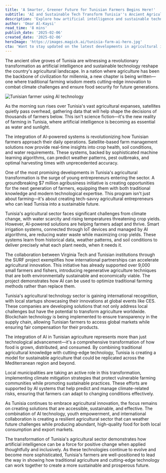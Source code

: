 ```yaml
---
title: 'A Smarter, Greener Future for Tunisian Farmers Begins Here!'
subtitle: 'AI and Sustainable Tech Transform Tunisia''s Ancient Agricultural Landscape'
description: 'Explore how artificial intelligence and sustainable technology are reshaping Tunisia''s agricultural landscape, merging traditional practices with cutting-edge innovations for a more secure and environmentally friendly future.'
author: 'Omar Al-Kaysi'
read_time: '8 mins'
publish_date: '2025-02-06'
created_date: '2025-02-06'
heroImage: 'https://images.magick.ai/tunisia-farm-ai-hero.jpg'
cta: 'Want to stay updated on the latest developments in agricultural innovation? Follow us on LinkedIn to discover how technology is transforming farming across the globe!'
---
```


The ancient olive groves of Tunisia are witnessing a revolutionary transformation as artificial intelligence and sustainable technology reshape the country's agricultural landscape. In a nation where agriculture has been the backbone of civilization for millennia, a new chapter is being written—one where traditional farming wisdom meets cutting-edge innovation to combat climate challenges and ensure food security for future generations.

![Tunisian farmer using AI technology](https://i.magick.ai/PIXE/1738828249420_magick_img.webp)

As the morning sun rises over Tunisia's vast agricultural expanses, satellites quietly pass overhead, gathering data that will help shape the decisions of thousands of farmers below. This isn't science fiction—it's the new reality of farming in Tunisia, where artificial intelligence is becoming as essential as water and sunlight.

The integration of AI-powered systems is revolutionizing how Tunisian farmers approach their daily operations. Satellite-based farm management solutions now provide real-time insights into crop health, soil conditions, and water requirements. These systems, backed by sophisticated machine learning algorithms, can predict weather patterns, pest outbreaks, and optimal harvesting times with unprecedented accuracy.

One of the most promising developments in Tunisia's agricultural transformation is the surge of young entrepreneurs entering the sector. A groundbreaking $7 million agribusiness initiative is creating opportunities for the next generation of farmers, equipping them with both traditional knowledge and modern technological expertise. This program isn't just about farming—it's about creating tech-savvy agricultural entrepreneurs who can lead Tunisia into a sustainable future.

Tunisia's agricultural sector faces significant challenges from climate change, with water scarcity and rising temperatures threatening crop yields. However, AI-powered solutions are helping farmers adapt and thrive. Smart irrigation systems, connected through IoT devices and managed by AI algorithms, are reducing water waste while maximizing crop yields. These systems learn from historical data, weather patterns, and soil conditions to deliver precisely what each plant needs, when it needs it.

The collaboration between Virginia Tech and Tunisian institutions through the SURF project exemplifies how international partnerships can accelerate agricultural innovation. This initiative has already supported over 9,000 small farmers and fishers, introducing regenerative agriculture techniques that are both environmentally sustainable and economically viable. The project demonstrates how AI can be used to optimize traditional farming methods rather than replace them.

Tunisia's agricultural technology sector is gaining international recognition, with local startups showcasing their innovations at global events like CES. These companies are developing solutions that not only address local challenges but have the potential to transform agriculture worldwide. Blockchain technology is being implemented to ensure transparency in the supply chain, allowing Tunisian farmers to access global markets while ensuring fair compensation for their products.

The integration of AI in Tunisian agriculture represents more than just technological advancement—it's a comprehensive transformation of how food is grown, distributed, and consumed. By combining traditional agricultural knowledge with cutting-edge technology, Tunisia is creating a model for sustainable agriculture that could be replicated across the Mediterranean region and beyond.

Local municipalities are taking an active role in this transformation, implementing climate mitigation strategies that protect vulnerable farming communities while promoting sustainable practices. These efforts are supported by AI systems that help predict and manage climate-related risks, ensuring that farmers can adapt to changing conditions effectively.

As Tunisia continues to embrace agricultural innovation, the focus remains on creating solutions that are accessible, sustainable, and effective. The combination of AI technology, youth empowerment, and international collaboration is creating a resilient agricultural sector that can weather future challenges while producing abundant, high-quality food for both local consumption and export markets.

The transformation of Tunisia's agricultural sector demonstrates how artificial intelligence can be a force for positive change when applied thoughtfully and inclusively. As these technologies continue to evolve and become more sophisticated, Tunisia's farmers are well-positioned to lead the way in showing how traditional agriculture and cutting-edge technology can work together to create a more sustainable and prosperous future.